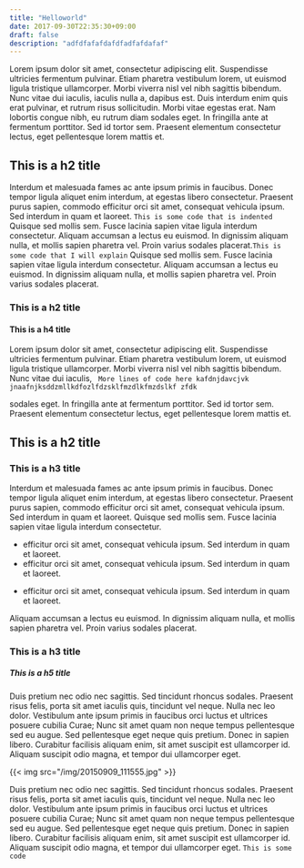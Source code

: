 ```yaml
---
title: "Helloworld"
date: 2017-09-30T22:35:30+09:00
draft: false
description: "adfdfafafdafdfadfafdafaf"
---
```


Lorem ipsum dolor sit amet, consectetur adipiscing elit. Suspendisse ultricies fermentum pulvinar. Etiam pharetra vestibulum lorem, ut euismod ligula tristique ullamcorper. Morbi viverra nisl vel nibh sagittis bibendum. Nunc vitae dui iaculis, iaculis nulla a, dapibus est. Duis interdum enim quis erat pulvinar, et rutrum risus sollicitudin. Morbi vitae egestas erat. Nam lobortis congue nibh, eu rutrum diam sodales eget. In fringilla ante at fermentum porttitor. Sed id tortor sem. Praesent elementum consectetur lectus, eget pellentesque lorem mattis et.
## This is a h2 title

Interdum et malesuada fames ac ante ipsum primis in faucibus. Donec tempor ligula aliquet enim interdum, at egestas libero consectetur. Praesent purus sapien, commodo efficitur orci sit amet, consequat vehicula ipsum. Sed interdum in quam et laoreet. 
`This is some code that is indented`
Quisque sed mollis sem. Fusce lacinia sapien vitae ligula interdum consectetur. Aliquam accumsan a lectus eu euismod. In dignissim aliquam nulla, et mollis sapien pharetra vel. Proin varius sodales placerat.`This is some code that I will explain`
Quisque sed mollis sem. Fusce lacinia sapien vitae ligula interdum consectetur. Aliquam accumsan a lectus eu euismod. In dignissim aliquam nulla, et mollis sapien pharetra vel. Proin varius sodales placerat.

### This is a h2 title
#### This is a h4 title

Lorem ipsum dolor sit amet, consectetur adipiscing elit. Suspendisse ultricies fermentum pulvinar. Etiam pharetra vestibulum lorem, ut euismod ligula tristique ullamcorper. Morbi viverra nisl vel nibh sagittis bibendum. Nunc vitae dui iaculis, 
``` More lines of code here kafdnjdavcjvk jnaafnjksddzmllkdfozlfdzsklfmzdlkfmzdslkf zfdk```

sodales eget. In fringilla ante at fermentum porttitor. Sed id tortor sem. Praesent elementum consectetur lectus, eget pellentesque lorem mattis et.


## This is a h2 title
### This is a h3 title

Interdum et malesuada fames ac ante ipsum primis in faucibus. Donec tempor ligula aliquet enim interdum, at egestas libero consectetur. Praesent purus sapien, commodo efficitur orci sit amet, consequat vehicula ipsum. Sed interdum in quam et laoreet. Quisque sed mollis sem. Fusce lacinia sapien vitae ligula interdum consectetur. 

- efficitur orci sit amet, consequat vehicula ipsum. Sed interdum in quam et laoreet. 
- efficitur orci sit amet, consequat vehicula ipsum. Sed interdum in quam et laoreet. 
*  efficitur orci sit amet, consequat vehicula ipsum. Sed interdum in quam et laoreet. 


Aliquam accumsan a lectus eu euismod. In dignissim aliquam nulla, et mollis sapien pharetra vel. Proin varius sodales placerat.

### This is a h3 title
##### This is a h5 title

Duis pretium nec odio nec sagittis. Sed tincidunt rhoncus sodales. Praesent risus felis, porta sit amet iaculis quis, tincidunt vel neque. Nulla nec leo dolor. Vestibulum ante ipsum primis in faucibus orci luctus et ultrices posuere cubilia Curae; Nunc sit amet quam non neque tempus pellentesque sed eu augue. Sed pellentesque eget neque quis pretium. Donec in sapien libero. Curabitur facilisis aliquam enim, sit amet suscipit est ullamcorper id. Aliquam suscipit odio magna, et tempor dui ullamcorper eget.

<!-- ![wow](/img/20150909_111555.jpg) -->


{{< img src="/img/20150909_111555.jpg" >}}

Duis pretium nec odio nec sagittis. Sed tincidunt rhoncus sodales. Praesent risus felis, porta sit amet iaculis quis, tincidunt vel neque. Nulla nec leo dolor. Vestibulum ante ipsum primis in faucibus orci luctus et ultrices posuere cubilia Curae; Nunc sit amet quam non neque tempus pellentesque sed eu augue. Sed pellentesque eget neque quis pretium. Donec in sapien libero. Curabitur facilisis aliquam enim, sit amet suscipit est ullamcorper id. Aliquam suscipit odio magna, et tempor dui ullamcorper eget.
`This is some code`

